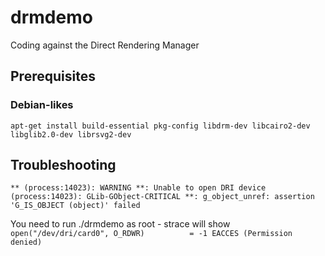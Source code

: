 # drmdemo

Coding against the Direct Rendering Manager

## Prerequisites
### Debian-likes
    apt-get install build-essential pkg-config libdrm-dev libcairo2-dev libglib2.0-dev librsvg2-dev
    

## Troubleshooting
    ** (process:14023): WARNING **: Unable to open DRI device
    (process:14023): GLib-GObject-CRITICAL **: g_object_unref: assertion 'G_IS_OBJECT (object)' failed

You need to run ./drmdemo as root - strace will show `open("/dev/dri/card0", O_RDWR)          = -1 EACCES (Permission denied)` 
